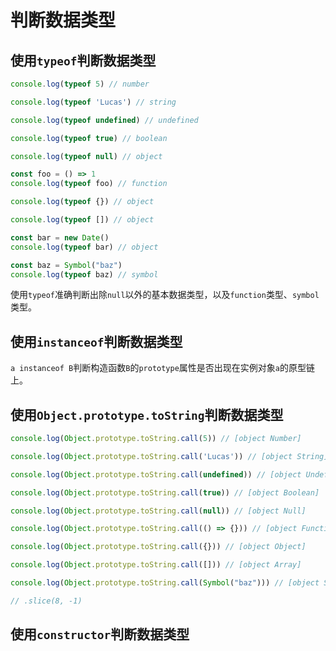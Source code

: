 # 判断数据类型

## 使用`typeof`判断数据类型

```js
console.log(typeof 5) // number

console.log(typeof 'Lucas') // string

console.log(typeof undefined) // undefined

console.log(typeof true) // boolean

console.log(typeof null) // object

const foo = () => 1
console.log(typeof foo) // function

console.log(typeof {}) // object

console.log(typeof []) // object

const bar = new Date()
console.log(typeof bar) // object

const baz = Symbol("baz")
console.log(typeof baz) // symbol
```

使用`typeof`准确判断出除`null`以外的基本数据类型，以及`function`类型、`symbol`类型。

## 使用`instanceof`判断数据类型

`a instanceof B`判断构造函数`B`的`prototype`属性是否出现在实例对象`a`的原型链上。

## 使用`Object.prototype.toString`判断数据类型

```js
console.log(Object.prototype.toString.call(5)) // [object Number]

console.log(Object.prototype.toString.call('Lucas')) // [object String]

console.log(Object.prototype.toString.call(undefined)) // [object Undefined]

console.log(Object.prototype.toString.call(true)) // [object Boolean]

console.log(Object.prototype.toString.call(null)) // [object Null]

console.log(Object.prototype.toString.call(() => {})) // [object Function]

console.log(Object.prototype.toString.call({})) // [object Object]

console.log(Object.prototype.toString.call([])) // [object Array]

console.log(Object.prototype.toString.call(Symbol("baz"))) // [object Symbol]

// .slice(8, -1)
```

## 使用`constructor`判断数据类型